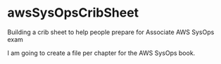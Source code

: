 # awsSysOpsCribSheet
Building a crib sheet to help people prepare for Associate AWS SysOps exam

I am going to create a file per chapter for the AWS SysOps book.
